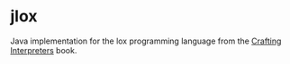 # jlox

Java implementation for the lox programming language from the [Crafting Interpreters](https://craftinginterpreters.com/) book.

